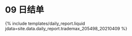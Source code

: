 # 09 日结单

{% include  templates/daily_report.liquid jdata=site.data.daily_report.trademax_205498_20210409 %}